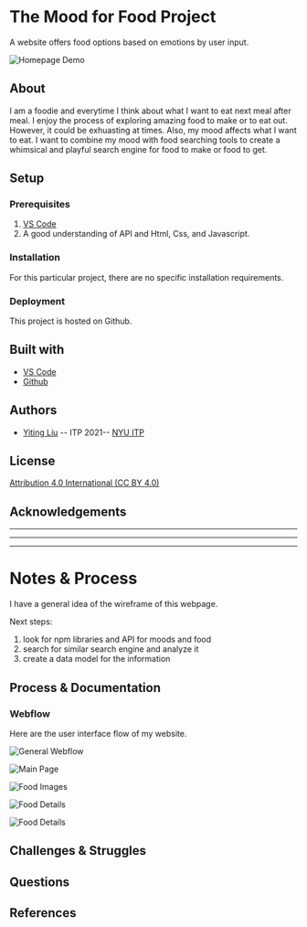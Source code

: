 <!-- Every README should start with an H1 -->
# The Mood for Food Project
<!-- A one sentence description of the project or assignment -->
A website offers food options based on emotions by user input. 

![Homepage Demo](https://github.com/YitingLiu97/mood_for_food/blob/master/photos/webflow.png)

<!-- It is good practice to add an about or summary -->
<!-- ## About -->
## About
I am a foodie and everytime I think about what I want to eat next meal after meal. I enjoy the process of exploring amazing food to make or to eat out. However, it could be exhuasting at times. Also, my mood affects what I want to eat. I want to combine my mood with food searching tools to create a whimsical and playful search engine for food to make or food to get. 


<!-- It is essential to describe how to set up your project -->
## Setup
<!-- some potential npm libraries for this project are: -->

<!-- Clone the repo and install npm library [inspirational-quotes](https://www.npmjs.com/package/inspirational-quotes) -->
<!-- Any knowledge or tools you will need before hand -->
### Prerequisites


1. [VS Code](https://code.visualstudio.com/)
2. A good understanding of API and Html, Css, and Javascript. 

<!-- any installation needs should be defined -->
### Installation

For this particular project, there are no specific installation requirements.

<!-- Write instructions on how to start working on your project -->
<!-- ### Develop

To develop this document, you can follow the steps provided below:
1. create a fork of this project on Github
2. ping the author of this repo via Github Issues to see if they are looking for contributions on the specific feature you're looking to add
3. open the file in VS Code and make updates 
4. add and commit those changes in your forked github repo
5. make a pull request specifying what additions and changes were made
6. have a nice chat and communication with me about those changes. 
7. celebrate the contribution!  -->

<!-- Notes about the deployment -->
### Deployment

This project is hosted on Github. 

## Built with

* [VS Code](https://code.visualstudio.com/)
* [Github](https://github.com)

## Authors

* [Yiting Liu](https://www.yliudesigns.com) -- ITP 2021-- [NYU ITP](https://itp.nyu.edu)

<!-- ## Code of Conduct

Please read the [CODE OF CONDUCT](https://www.mozilla.org/en-US/about/governance/policies/participation/)  -->

## License

[Attribution 4.0 International (CC BY 4.0) ](https://creativecommons.org/licenses/by/4.0/)

<!-- thank and reference all the things that made your project happen -->
## Acknowledgements

<!-- * [inspirational-quotes](https://www.npmjs.com/package/inspirational-quotes)
* [Back-end-foundation-workbook](https://github.com/itp-dwd/back-end-foundations-workbook) -->
<!-- * [Creative Commons](https://creativecommons.org/licenses/by/4.0/) for their licensing documentation
* [Openmoji project](https://www.openmoji.org/library/#search=notebook&emoji=1F4D4) for their glyphs
* [PurpleBooth's Readme Template](https://gist.github.com/PurpleBooth/109311bb0361f32d87a2) -->

***
***
***

<!-- For your assignments you might consider  -->
# Notes & Process

I have a general idea of the wireframe of this webpage. 

Next steps: 
1. look for npm libraries and API for moods and food 
2. search for similar search engine and analyze it
3. create a data model for the information 

<!-- How you built this project - Include images, gifs, and notes here -->
## Process & Documentation
### Webflow
Here are the user interface flow of my website. 

![General Webflow](https://github.com/YitingLiu97/mood_for_food/blob/master/photos/webflow.png)

![Main Page](https://github.com/YitingLiu97/mood_for_food/blob/master/photos/mainpage.png)

![Food Images](https://github.com/YitingLiu97/mood_for_food/blob/master/photos/foodimages.png)

![Food Details](https://github.com/YitingLiu97/mood_for_food/blob/master/photos/fooddetails.png)

![Food Details](https://github.com/YitingLiu97/mood_for_food/blob/master/photos/fooddetailsmore.png)


<!-- Any specific challenges or struggles documented -->
## Challenges & Struggles


<!-- Any questions you have -->
## Questions

<!-- References for resources and inspiration -->
## References
<!-- 
* [xxx](xx) -->
